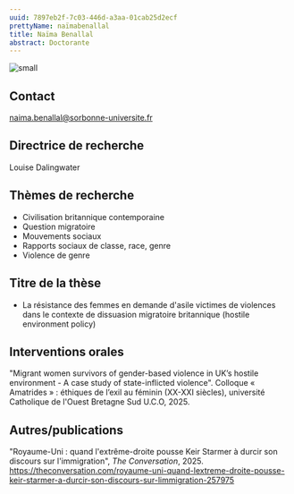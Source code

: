 ```yaml
---
uuid: 7897eb2f-7c03-446d-a3aa-01cab25d2ecf
prettyName: naïmabenallal
title: Naïma Benallal
abstract: Doctorante
---
```



![small](Benallal_Naima.jpg)


## Contact

naima.benallal@sorbonne-universite.fr 

## Directrice de recherche

Louise Dalingwater

## Thèmes de recherche

- Civilisation britannique contemporaine
- Question migratoire
- Mouvements sociaux
- Rapports sociaux de classe, race, genre
- Violence de genre


## Titre de la thèse
- La résistance des femmes en demande d'asile victimes de violences dans le contexte de dissuasion migratoire britannique (hostile environment policy)


## Interventions orales

"Migrant women survivors of gender-based violence in UK’s hostile environment - A case study of state-inflicted violence". Colloque « Amatrides » : éthiques de l’exil au féminin (XX-XXI siècles), université Catholique de l'Ouest Bretagne Sud U.C.O, 2025.

## Autres/publications

"Royaume-Uni : quand l'extrême-droite pousse Keir Starmer à durcir son discours sur l'immigration", *The Conversation*, 2025. 
https://theconversation.com/royaume-uni-quand-lextreme-droite-pousse-keir-starmer-a-durcir-son-discours-sur-limmigration-257975 

